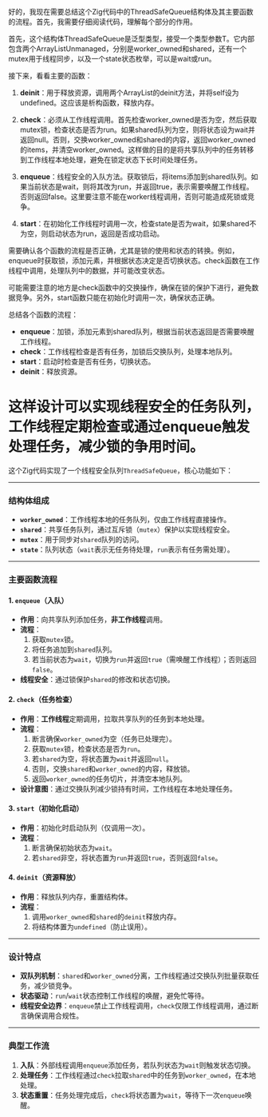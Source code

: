 好的，我现在需要总结这个Zig代码中的ThreadSafeQueue结构体及其主要函数的流程。首先，我需要仔细阅读代码，理解每个部分的作用。

首先，这个结构体ThreadSafeQueue是泛型类型，接受一个类型参数T。它内部包含两个ArrayListUnmanaged<T>，分别是worker_owned和shared，还有一个mutex用于线程同步，以及一个state状态枚举，可以是wait或run。

接下来，看看主要的函数：

1. **deinit**：用于释放资源，调用两个ArrayList的deinit方法，并将self设为undefined。这应该是析构函数，释放内存。

2. **check**：必须从工作线程调用。首先检查worker_owned是否为空，然后获取mutex锁，检查状态是否为run。如果shared队列为空，则将状态设为wait并返回null。否则，交换worker_owned和shared的内容，返回worker_owned的items，并清空worker_owned。这样做的目的是将共享队列中的任务转移到工作线程本地处理，避免在锁定状态下长时间处理任务。

3. **enqueue**：线程安全的入队方法。获取锁后，将items添加到shared队列。如果当前状态是wait，则将其改为run，并返回true，表示需要唤醒工作线程。否则返回false。这里要注意不能在worker线程调用，否则可能造成死锁或竞争。

4. **start**：在初始化工作线程时调用一次，检查state是否为wait，如果shared不为空，则启动状态为run，返回是否成功启动。

需要确认各个函数的流程是否正确，尤其是锁的使用和状态的转换。例如，enqueue时获取锁，添加元素，并根据状态决定是否切换状态。check函数在工作线程中调用，处理队列中的数据，并可能改变状态。

可能需要注意的地方是check函数中的交换操作，确保在锁的保护下进行，避免数据竞争。另外，start函数只能在初始化时调用一次，确保状态正确。

总结各个函数的流程：

- **enqueue**：加锁，添加元素到shared队列，根据当前状态返回是否需要唤醒工作线程。
- **check**：工作线程检查是否有任务，加锁后交换队列，处理本地队列。
- **start**：启动时检查是否有任务，切换状态。
- **deinit**：释放资源。

这样设计可以实现线程安全的任务队列，工作线程定期检查或通过enqueue触发处理任务，减少锁的争用时间。
================================================
这个Zig代码实现了一个线程安全队列`ThreadSafeQueue`，核心功能如下：

---

### 结构体组成
- **`worker_owned`**：工作线程本地的任务队列，仅由工作线程直接操作。
- **`shared`**：共享任务队列，通过互斥锁（`mutex`）保护以实现线程安全。
- **`mutex`**：用于同步对`shared`队列的访问。
- **`state`**：队列状态（`wait`表示无任务待处理，`run`表示有任务需处理）。

---

### 主要函数流程

#### 1. **`enqueue`**（入队）
- **作用**：向共享队列添加任务，**非工作线程**调用。
- **流程**：
  1. 获取`mutex`锁。
  2. 将任务追加到`shared`队列。
  3. 若当前状态为`wait`，切换为`run`并返回`true`（需唤醒工作线程）；否则返回`false`。
- **线程安全**：通过锁保护`shared`的修改和状态切换。

#### 2. **`check`**（任务检查）
- **作用**：**工作线程**定期调用，拉取共享队列的任务到本地处理。
- **流程**：
  1. 断言确保`worker_owned`为空（任务已处理完）。
  2. 获取`mutex`锁，检查状态是否为`run`。
  3. 若`shared`为空，将状态置为`wait`并返回`null`。
  4. 否则，交换`shared`和`worker_owned`的内容，释放锁。
  5. 返回`worker_owned`的任务切片，并清空本地队列。
- **设计意图**：通过交换队列减少锁持有时间，工作线程在本地处理任务。

#### 3. **`start`**（初始化启动）
- **作用**：初始化时启动队列（仅调用一次）。
- **流程**：
  1. 断言确保初始状态为`wait`。
  2. 若`shared`非空，将状态置为`run`并返回`true`，否则返回`false`。

#### 4. **`deinit`**（资源释放）
- **作用**：释放队列内存，重置结构体。
- **流程**：
  1. 调用`worker_owned`和`shared`的`deinit`释放内存。
  2. 将结构体置为`undefined`（防止误用）。

---

### 设计特点
- **双队列机制**：`shared`和`worker_owned`分离，工作线程通过交换队列批量获取任务，减少锁竞争。
- **状态驱动**：`run`/`wait`状态控制工作线程的唤醒，避免忙等待。
- **线程安全边界**：`enqueue`禁止工作线程调用，`check`仅限工作线程调用，通过断言确保调用合规性。

---

### 典型工作流
1. **入队**：外部线程调用`enqueue`添加任务，若队列状态为`wait`则触发状态切换。
2. **处理任务**：工作线程通过`check`拉取`shared`中的任务到`worker_owned`，在本地处理。
3. **状态重置**：任务处理完成后，`check`将状态置为`wait`，等待下一次`enqueue`唤醒。